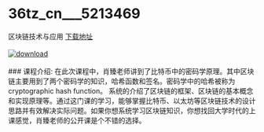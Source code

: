 # 36tz_cn___5213469
区块链技术与应用
[下载地址](http://www.36tz.cn/article/5213469 "下载地址")
<br/></br>[![download](http://36tz.cn/muke_img/2020_05_2-169-300x169.png "下载地址")](http://www.36tz.cn/article/5213469 "下载地址")
<br/></br>### 课程介绍:
在此次课程中，肖臻老师讲到了比特币中的密码学原理。其中区块链主要用到了两个密码学的知识，哈希函数和签名。密码学中的哈希被称为cryptographic hash function。
系统的介绍了区块链的框架、区块链的基本概念和实现原理等。通过这门课的学习，能够掌握比特币、以太坊等区块链技术的设计思路并有效解决实际问题。如果你想系统学习区块链知识，你想找回大学时代的上课感觉，肖臻老师的公开课是个不错的选择。


